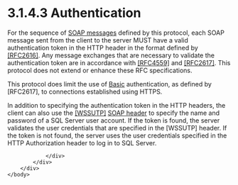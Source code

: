 <html dir="LTR" xmlns:mshelp="http://msdn.microsoft.com/mshelp" xmlns:ddue="http://ddue.schemas.microsoft.com/authoring/2003/5" xmlns:xlink="http://www.w3.org/1999/xlink" xmlns:tool="http://www.microsoft.com/tooltip">
    <head>
        <meta http-equiv="Content-Type" content="text/html; CHARSET=utf-8"></meta>
        <meta name="save" content="history"></meta>
        <title>3.1.4.3 Authentication</title>
        <xml>
            <mshelp:toctitle title="3.1.4.3 Authentication"></mshelp:toctitle>
            <mshelp:rltitle title="[MS-SSNWS]: Authentication"></mshelp:rltitle>
            <mshelp:keyword index="A" term="2d60ad8d-d582-4e92-a463-5617c3a36b1e"></mshelp:keyword>
            <mshelp:attr name="DCSext.ContentType" value="open specification"></mshelp:attr>
            <mshelp:attr name="AssetID" value="2d60ad8d-d582-4e92-a463-5617c3a36b1e"></mshelp:attr>
            <mshelp:attr name="TopicType" value="kbRef"></mshelp:attr>
            <mshelp:attr name="DCSext.Title" value="[MS-SSNWS]: Authentication" />
        </xml>
    </head>
    <body>
        <div id="header">
            <h1 class="heading">3.1.4.3 Authentication</h1>
        </div>
        <div id="mainSection">
            <div id="mainBody">
                <div id="allHistory" class="saveHistory"></div>
                <div id="sectionSection0" class="section" name="collapseableSection">
                    

<p>For the sequence of <a href="4baedaec-b5a7-4176-be88-e1cec659ab8c.html#gt_96185df3-4677-478c-b239-f72fcf514c59">SOAP messages</a> defined by
this protocol, each SOAP message sent from the client to the server MUST have a
valid authentication token in the HTTP header in the format defined by <a href="https://go.microsoft.com/fwlink/?LinkId=90372">[RFC2616]</a>. Any message
exchanges that are necessary to validate the authentication token are in
accordance with <a href="https://go.microsoft.com/fwlink/?LinkId=90483">[RFC4559]</a>
and <a href="https://go.microsoft.com/fwlink/?LinkId=90373">[RFC2617]</a>. This
protocol does not extend or enhance these RFC specifications.</p>

<p>This protocol does limit the use of <a href="4baedaec-b5a7-4176-be88-e1cec659ab8c.html#gt_648a4ade-ef54-445a-aaa5-c6883b33b20d">Basic</a> authentication, as
defined by [RFC2617], to connections established using HTTPS.</p>

<p>In addition to specifying the authentication token in the
HTTP headers, the client can also use the <a href="https://go.microsoft.com/fwlink/?LinkId=130733">[WSSUTP]</a> <a href="4baedaec-b5a7-4176-be88-e1cec659ab8c.html#gt_093a0af2-e71c-40fc-a484-d2f802da0277">SOAP header</a> to specify the
name and password of a SQL Server user account. If the token is found, the
server validates the user credentials that are specified in the [WSSUTP]
header. If the token is not found, the server uses the user credentials specified
in the HTTP Authorization header to log in to SQL Server.</p>


                </div>
            </div>
        </div>
    </body>
</html>